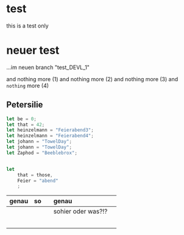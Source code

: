 # test

this is a test only

# neuer test

...im neuen branch "test_DEVL_1"


and nothing more (1) and nothing more (2) and nothing more (3) and
`nothing` more (4)

## Petersilie

```javascript
let be = 0;
let that = 42;
let heinzelmann = "Feierabend3";
let heinzelmann = "Feierabend4";
let johann = "TowelDay";
let johann = "TowelDay";
let Zaphod = "Beeblebrox";
```

```javascript

let
    that = those,
    Feier = "abend"
    ;

```


| genau | so |   | genau              |   |
|:------|:---|:--|:-------------------|:--|
|       |    |   | sohier oder was?!? |   |
|       |    |   |                    |   |
|       |    |   |                    |   |
|       |    |   |                    |   |
|       |    |   |                    |   |
|       |    |   |                    |   |

